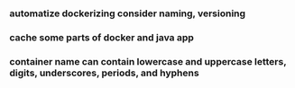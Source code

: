 ### automatize dockerizing consider naming, versioning

### cache some parts of docker and java app

### container name can contain lowercase and uppercase letters, digits, underscores, periods, and hyphens